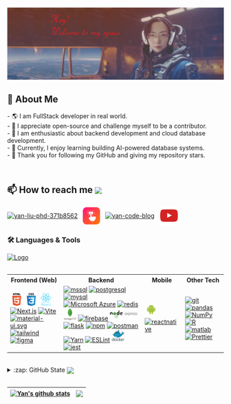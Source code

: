 ![Yan Liu banner](https://github.com/yanliu1111/yanliu1111/blob/main/banner2.png)
## 💬 About Me
<div style="display: flex; flex-wrap: wrap; align-items: flex-start;">
<!-- <img align="right" alt="GIF" src="https://github.com/yanliu1111/yanliu1111/blob/main/code.gif?raw=true" height="190" title="Do what you like, and do it best!"> 
<p align="left"> -->
- 🌎 I am FullStack developer in real world.<br>
- 💖 I appreciate open-source and challenge myself to be a contributor.<br>
- 🚀 I am enthusiastic about backend development and cloud database development.<br>
- 🐰 Currently, I enjoy learning building AI-powered database systems.<br>
- 🤗 Thank you for following my GitHub and giving my repository stars. <br>
</p>
</div>

## 📫 How to reach me <a href="https://visitorbadge.io/status?path=https%3A%2F%2Fgithub.com%2Fyanliu1111"><img align="center" src="https://api.visitorbadge.io/api/visitors?path=https%3A%2F%2Fgithub.com%2Fyanliu1111&labelColor=%2337d67a&countColor=%23f47373" /></a>
<p align="left">
  <a href="https://linkedin.com/in/yan-liu-phd-371b8562" target="_blank"><img align="center" src="https://raw.githubusercontent.com/rahuldkjain/github-profile-readme-generator/master/src/images/icons/Social/linked-in-alt.svg" alt="yan-liu-phd-371b8562" height="40" width="40" /></a>&nbsp&nbsp
  <a href="https://www.yanlovescoding.me" target="_blank" title="My Portfolio"><img align="center" src="https://github.com/yanliu1111/yanliu1111/blob/main/YanWebsite.svg" alt="yan-liu-portfolio" height="40" width="40" /></a>&nbsp&nbsp
  <a href="https://www.yancodeblog.codes" target="_blank" title="My Blog"><img align="center" src="https://github.com/yanliu1111/yanliu1111/blob/main/yanblog.ico" alt="yan-code-blog" height="40" width="40" /></a>&nbsp&nbsp
  <a href="https://youtu.be/spdII8rqkaM" target="_blank" title="My Project Demo"><img align="center" src="https://github.com/burgyl/youtube-icon-link/blob/main/icon_128.png" alt="my-project-demo" height="45" />
</a>
</p>

### 🛠 Languages & Tools </br>
<a href="https://skillicons.dev" target="_blank" style="display: inline-block;">
  <img alt="Logo" src="https://skillicons.dev/icons?i=typescript,js,python,php" style="width: 200px;">
</a>
<br/>
<br/>
<table>
  <tr>
    <th>Frontend (Web)</th>
    <th>Backend</th>
    <th>Mobile</th>
    <th>Other Tech</th>
  </tr>
  <tr>
    <td>
        <a href="https://www.w3.org/html/" target="_blank"> <img src="https://raw.githubusercontent.com/devicons/devicon/master/icons/html5/html5-original-wordmark.svg" alt="html5" width="30" height="30"></a>
        <a href="https://www.w3schools.com/css/" target="_blank"> <img src="https://raw.githubusercontent.com/devicons/devicon/master/icons/css3/css3-original-wordmark.svg" alt="css3" width="30" height="30"></a>
        <a href="https://reactjs.org/" target="_blank" title="react"> <img src="https://raw.githubusercontent.com/devicons/devicon/master/icons/react/react-original-wordmark.svg" alt="react" width="30" height="30"></a>
        <a href="https://nextjs.org/" target="_blank" title="Next.js"><img src="https://raw.githubusercontent.com/get-icon/geticon/master/icons/nextjs-icon.svg" alt="Next.js" width="30" height="30"></a>
        <a href="https://vitejs.dev/" target="_blank" title="Vite"><img src="https://github.com/get-icon/geticon/raw/master/icons/vite.svg" alt="Vite" width="30" height="30"></a>
        <a href="https://material-ui.dev/" target="_blank" title="material-ui.svg"><img src="https://github.com/get-icon/geticon/blob/master/icons/material-ui.svg" alt="material-ui.svg" width="30" height="30"></a>
        <a href="https://tailwindcss.com/" target="_blank" title="tailwindcss"> <img src="https://www.vectorlogo.zone/logos/tailwindcss/tailwindcss-icon.svg" alt="tailwind" width="30" height="30"></a>
        <a href="https://www.figma.com/" target="_blank" title="figma""> <img src="https://www.vectorlogo.zone/logos/figma/figma-icon.svg" alt="figma" width="30" height="30"></a>         
    </td>
    <td>
       <a href="https://www.microsoft.com/en-us/sql-server" target="_blank" title="SQL"><img src="https://www.svgrepo.com/show/303229/microsoft-sql-server-logo.svg" alt="mssql" width="30" height="30"></a> 
      <a href="https://www.postgresql.org/" target="_blank" title="postgres"><img src="https://github.com/get-icon/geticon/blob/master/icons/postgresql.svg" alt="postgresql" width="30" height="30"></a>
      <a href="https://www.mysql.com/" target="_blank" title="mysql"><img src="https://github.com/get-icon/geticon/blob/master/icons/mysql.svg" alt="mysql" width="30" height="30"></a>
      <a href="https://azure.microsoft.com/" target="_blank" title="Microsoft Azure"><img src="https://github.com/get-icon/geticon/raw/master/icons/azure-icon.svg" alt="Microsoft Azure" width="30" height="30"></a>
      <a href="https://redis.io/" target="_blank" title="redis"><img src="https://github.com/get-icon/geticon/blob/master/icons/redis.svg" alt="redis" width="30" height="30"></a>
      <a href="https://www.mongodb.com/" target="_blank" title="mongodb"><img src="https://raw.githubusercontent.com/devicons/devicon/master/icons/mongodb/mongodb-original-wordmark.svg" alt="mongodb" width="30" height="30"></a>
       <a href="https://firebase.google.com/" target="_blank" title="Firebase"><img src="https://www.vectorlogo.zone/logos/firebase/firebase-icon.svg" alt="firebase" width="30" height="30"></a>
       <a href="https://nodejs.org" target="_blank"><img src="https://raw.githubusercontent.com/devicons/devicon/master/icons/nodejs/nodejs-original-wordmark.svg" alt="nodejs" width="30" height="30"></a>
       <a href="https://expressjs.com" target="_blank"><img src="https://raw.githubusercontent.com/devicons/devicon/master/icons/express/express-original-wordmark.svg" alt="express" width="30" height="30"></a>
       <a href="https://flask.com" target="_blank"><img src="https://github.com/get-icon/geticon/blob/master/icons/flask.svg" alt="flask" width="30" height="30"></a>
       <a href="https://www.npmjs.com/" target="_blank" title="npm"><img src="https://github.com/get-icon/geticon/raw/master/icons/npm.svg" alt="npm" width="30" height="30"></a>
       <a href="https://postman.com" target="_blank" title="postman"><img src="https://www.vectorlogo.zone/logos/getpostman/getpostman-icon.svg" alt="postman" width="30" height="30"></a>
       <a href="https://yarnpkg.com/" target="_blank" title="Yarn"><img src="https://github.com/get-icon/geticon/raw/master/icons/yarn.svg" alt="Yarn" width="30" height="30"></a>
       <a href="https://eslint.org/" target="_blank" title="ESLint"><img src="https://github.com/get-icon/geticon/raw/master/icons/eslint.svg" alt="ESLint" width="30" height="30"></a>
       <a href="https://www.docker.com/" target="_blank" title="docker"><img src="https://raw.githubusercontent.com/devicons/devicon/master/icons/docker/docker-original-wordmark.svg" alt="docker" width="30" height="30"></a>
       <a href="https://jestjs.io" target="_blank" title="jest"><img src="https://www.vectorlogo.zone/logos/jestjsio/jestjsio-icon.svg" alt="jest" width="30" height="30"></a>
    </td>
    <td>
        <a href="https://developer.android.com" target="_blank" title="android-studio"><img src="https://raw.githubusercontent.com/devicons/devicon/master/icons/android/android-original-wordmark.svg" alt="android" width="30" height="30"></a>
        <a href="https://reactnative.dev/" target="_blank" title="reactnative"><img src="https://reactnative.dev/img/header_logo.svg" alt="reactnative" width="30" height="30"></a>
    </td>
    <td>
        <a href="https://git-scm.com/" target="_blank" title="git"> <img src="https://www.vectorlogo.zone/logos/git-scm/git-scm-icon.svg" alt="git" width="30" height="30"></a>
        <a href="https://pandas.pydata.org/" target="_blank" title="pandas"><img src="https://github.com/get-icon/geticon/raw/master/icons/pandas-icon.svg" alt="pandas" width="30" height="30"></a>
<a href="https://numpy.org/" target="_blank" title="NumPy"><img src="https://github.com/get-icon/geticon/raw/master/icons/numpy-icon.svg" alt="NumPy" width="30" height="30"></a>
  <a href="https://www.r-project.org/" target="_blank" title="R"><img src="https://github.com/get-icon/geticon/raw/master/icons/r-lang.svg" alt="R" width="30" height="30"></a>
  <a href="https://www.mathworks.com/" target="_blank" title="Matlab"><img  src="https://upload.wikimedia.org/wikipedia/commons/2/21/Matlab_Logo.png" alt="matlab" width="30" height="30"></a>
  <a href="https://prettier.io/" target="_blank" title="Prettier"><img src="https://github.com/get-icon/geticon/raw/master/icons/prettier.svg" alt="Prettier" width="30" height="30"></a>
    </td>
  </tr>
</table>
<br>
<details>
<summary>:zap: GitHub State <img align="center" src = "https://i.pinimg.com/originals/65/c4/f4/65c4f452571be1261e9c623f7da488ac.gif" width = 35px> </summary> 
<img src="https://emojis.slackmojis.com/emojis/images/1531849430/4246/blob-sunglasses.gif?1531849430" width="50"/>
<img src="https://github.com/sciencepal/sciencepal/blob/master/assets/Hi.gif" width="50px">
  
<div align="center">
    <a href="https://git.io/typing-svg" target="_blank"><img src="https://readme-typing-svg.demolab.com?font=Courgette&color=4285F4&size=40&center=true&vCenter=true&width=600&&lines=HELLO+WORLD+:);" alt="Hello"></a>
</div>
</details> 
<br>

| <a href="https://github.com/yanliu1111/github-readme-stats"><img align="center" src="https://github-readme-stats.vercel.app/api?username=yanliu1111&show_icons=true&include_all_commits=true&theme=buefy&hide_border=true" alt="Yan's github stats" /></a> | <a href="https://github.com/yanliu1111/github-readme-stats"><img align="center" src="https://github-readme-stats.vercel.app/api/top-langs/?username=yanliu1111&layout=compact&theme=buefy&hide_border=true" /></a> |
| ------------- | ------------- |


 
